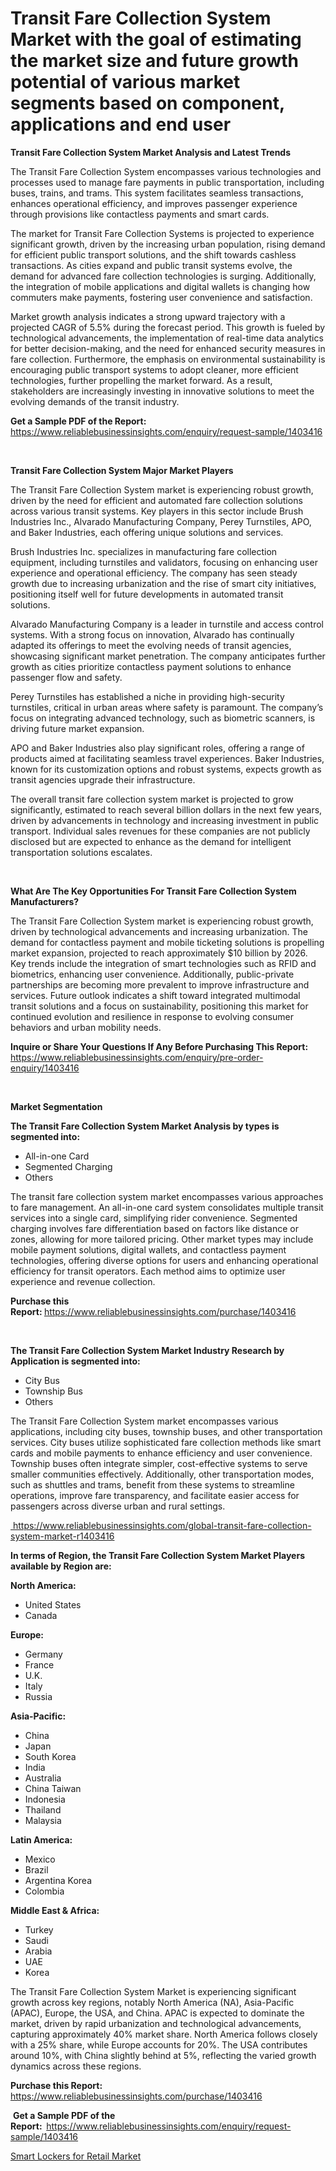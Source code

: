 <p><h1>Transit Fare Collection System Market with the goal of estimating the market size and future growth potential of various market segments based on component, applications and end user</h1></p><p><strong>Transit Fare Collection System Market Analysis and Latest Trends</strong></p>
<p><p>The Transit Fare Collection System encompasses various technologies and processes used to manage fare payments in public transportation, including buses, trains, and trams. This system facilitates seamless transactions, enhances operational efficiency, and improves passenger experience through provisions like contactless payments and smart cards.</p><p>The market for Transit Fare Collection Systems is projected to experience significant growth, driven by the increasing urban population, rising demand for efficient public transport solutions, and the shift towards cashless transactions. As cities expand and public transit systems evolve, the demand for advanced fare collection technologies is surging. Additionally, the integration of mobile applications and digital wallets is changing how commuters make payments, fostering user convenience and satisfaction.</p><p>Market growth analysis indicates a strong upward trajectory with a projected CAGR of 5.5% during the forecast period. This growth is fueled by technological advancements, the implementation of real-time data analytics for better decision-making, and the need for enhanced security measures in fare collection. Furthermore, the emphasis on environmental sustainability is encouraging public transport systems to adopt cleaner, more efficient technologies, further propelling the market forward. As a result, stakeholders are increasingly investing in innovative solutions to meet the evolving demands of the transit industry.</p></p>
<p><strong>Get a Sample PDF of the Report:&nbsp;</strong> <a href="https://www.reliablebusinessinsights.com/enquiry/request-sample/1403416?utm_campaign=3567&utm_medium=2&utm_source=Github&utm_content=ia&utm_term=28032025&utm_id=transit-fare-collection-system">https://www.reliablebusinessinsights.com/enquiry/request-sample/1403416</a></p>
<p>&nbsp;</p>
<p><strong>Transit Fare Collection System Major Market Players</strong></p>
<p><p>The Transit Fare Collection System market is experiencing robust growth, driven by the need for efficient and automated fare collection solutions across various transit systems. Key players in this sector include Brush Industries Inc., Alvarado Manufacturing Company, Perey Turnstiles, APO, and Baker Industries, each offering unique solutions and services.</p><p>Brush Industries Inc. specializes in manufacturing fare collection equipment, including turnstiles and validators, focusing on enhancing user experience and operational efficiency. The company has seen steady growth due to increasing urbanization and the rise of smart city initiatives, positioning itself well for future developments in automated transit solutions.</p><p>Alvarado Manufacturing Company is a leader in turnstile and access control systems. With a strong focus on innovation, Alvarado has continually adapted its offerings to meet the evolving needs of transit agencies, showcasing significant market penetration. The company anticipates further growth as cities prioritize contactless payment solutions to enhance passenger flow and safety.</p><p>Perey Turnstiles has established a niche in providing high-security turnstiles, critical in urban areas where safety is paramount. The company’s focus on integrating advanced technology, such as biometric scanners, is driving future market expansion. </p><p>APO and Baker Industries also play significant roles, offering a range of products aimed at facilitating seamless travel experiences. Baker Industries, known for its customization options and robust systems, expects growth as transit agencies upgrade their infrastructure.</p><p>The overall transit fare collection system market is projected to grow significantly, estimated to reach several billion dollars in the next few years, driven by advancements in technology and increasing investment in public transport. Individual sales revenues for these companies are not publicly disclosed but are expected to enhance as the demand for intelligent transportation solutions escalates.</p></p>
<p>&nbsp;</p>
<p><strong>What Are The Key Opportunities For Transit Fare Collection System Manufacturers?</strong></p>
<p><p>The Transit Fare Collection System market is experiencing robust growth, driven by technological advancements and increasing urbanization. The demand for contactless payment and mobile ticketing solutions is propelling market expansion, projected to reach approximately $10 billion by 2026. Key trends include the integration of smart technologies such as RFID and biometrics, enhancing user convenience. Additionally, public-private partnerships are becoming more prevalent to improve infrastructure and services. Future outlook indicates a shift toward integrated multimodal transit solutions and a focus on sustainability, positioning this market for continued evolution and resilience in response to evolving consumer behaviors and urban mobility needs.</p></p>
<p><strong>Inquire or Share Your Questions If Any Before Purchasing This Report:</strong> <a href="https://www.reliablebusinessinsights.com/enquiry/pre-order-enquiry/1403416?utm_campaign=3567&utm_medium=2&utm_source=Github&utm_content=ia&utm_term=28032025&utm_id=transit-fare-collection-system">https://www.reliablebusinessinsights.com/enquiry/pre-order-enquiry/1403416</a></p>
<p>&nbsp;</p>
<p><strong>Market Segmentation</strong></p>
<p><strong>The Transit Fare Collection System Market Analysis by types is segmented into:</strong></p>
<p><ul><li>All-in-one Card</li><li>Segmented Charging</li><li>Others</li></ul></p>
<p><p>The transit fare collection system market encompasses various approaches to fare management. An all-in-one card system consolidates multiple transit services into a single card, simplifying rider convenience. Segmented charging involves fare differentiation based on factors like distance or zones, allowing for more tailored pricing. Other market types may include mobile payment solutions, digital wallets, and contactless payment technologies, offering diverse options for users and enhancing operational efficiency for transit operators. Each method aims to optimize user experience and revenue collection.</p></p>
<p><strong>Purchase this Report:&nbsp;</strong><a href="https://www.reliablebusinessinsights.com/purchase/1403416?utm_campaign=3567&utm_medium=2&utm_source=Github&utm_content=ia&utm_term=28032025&utm_id=transit-fare-collection-system">https://www.reliablebusinessinsights.com/purchase/1403416</a></p>
<p>&nbsp;</p>
<p><strong>The Transit Fare Collection System Market Industry Research by Application is segmented into:</strong></p>
<p><ul><li>City Bus</li><li>Township Bus</li><li>Others</li></ul></p>
<p><p>The Transit Fare Collection System market encompasses various applications, including city buses, township buses, and other transportation services. City buses utilize sophisticated fare collection methods like smart cards and mobile payments to enhance efficiency and user convenience. Township buses often integrate simpler, cost-effective systems to serve smaller communities effectively. Additionally, other transportation modes, such as shuttles and trams, benefit from these systems to streamline operations, improve fare transparency, and facilitate easier access for passengers across diverse urban and rural settings.</p></p>
<p><a href="https://www.reliablebusinessinsights.com/global-transit-fare-collection-system-market-r1403416?utm_campaign=3567&utm_medium=2&utm_source=Github&utm_content=ia&utm_term=28032025&utm_id=transit-fare-collection-system">&nbsp;https://www.reliablebusinessinsights.com/global-transit-fare-collection-system-market-r1403416</a></p>
<p><strong>In terms of Region, the Transit Fare Collection System Market Players available by Region are:</strong></p>
<p>
    <p> <strong> North America: </strong>
        <ul>
            <li>United States</li>
            <li>Canada</li>
        </ul>
        </p> 
    <p> <strong> Europe: </strong>
        <ul>
            <li>Germany</li>
            <li>France</li>
            <li>U.K.</li>
            <li>Italy</li>
            <li>Russia</li>
        </ul>
        </p> 
    <p> <strong> Asia-Pacific: </strong>
        <ul>
            <li>China</li>
            <li>Japan</li>
            <li>South Korea</li>
            <li>India</li>
            <li>Australia</li>
            <li>China Taiwan</li>
            <li>Indonesia</li>
            <li>Thailand</li>
            <li>Malaysia</li>
        </ul>
        </p> 
    <p> <strong> Latin America: </strong>
        <ul>
            <li>Mexico</li>
            <li>Brazil</li>
            <li>Argentina Korea</li>
            <li>Colombia</li>
        </ul>
        </p> 
    <p> <strong> Middle East & Africa: </strong>
        <ul>
            <li>Turkey</li>
            <li>Saudi</li>
            <li>Arabia</li>
            <li>UAE</li>
            <li>Korea</li>
        </ul>
    </p>
    </p>
<p><p>The Transit Fare Collection System Market is experiencing significant growth across key regions, notably North America (NA), Asia-Pacific (APAC), Europe, the USA, and China. APAC is expected to dominate the market, driven by rapid urbanization and technological advancements, capturing approximately 40% market share. North America follows closely with a 25% share, while Europe accounts for 20%. The USA contributes around 10%, with China slightly behind at 5%, reflecting the varied growth dynamics across these regions.</p></p>
<p><strong>Purchase this Report: </strong><a href="https://www.reliablebusinessinsights.com/purchase/1403416?utm_campaign=3567&utm_medium=2&utm_source=Github&utm_content=ia&utm_term=28032025&utm_id=transit-fare-collection-system">https://www.reliablebusinessinsights.com/purchase/1403416</a></p>
<p>&nbsp;<strong>Get a Sample PDF of the Report:&nbsp;&nbsp;</strong><a href="https://www.reliablebusinessinsights.com/enquiry/request-sample/1403416?utm_campaign=3567&utm_medium=2&utm_source=Github&utm_content=ia&utm_term=28032025&utm_id=transit-fare-collection-system">https://www.reliablebusinessinsights.com/enquiry/request-sample/1403416</a></p>
<p><strong></strong></p>
<p><p><a href="https://github.com/oshrykauraj7/Market-Research-Report-List-1/blob/main/smart-lockers-for-retail-market.md?utm_campaign=3567&utm_medium=2&utm_source=Github&utm_content=ia&utm_term=28032025&utm_id=transit-fare-collection-system">Smart Lockers for Retail Market</a></p></p>